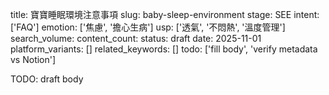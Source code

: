title: 寶寶睡眠環境注意事項
slug: baby-sleep-environment
stage: SEE
intent: ['FAQ']
emotion: ['焦慮', '擔心生病']
usp: ['透氣', '不悶熱', '溫度管理']
search_volume: 
content_count: 
status: draft
date: 2025-11-01
platform_variants: []
related_keywords: []
todo: ['fill body', 'verify metadata vs Notion']

TODO: draft body
